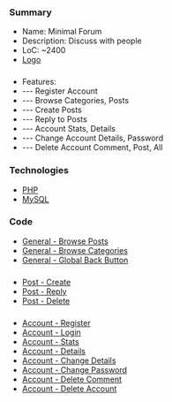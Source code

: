 ### Summary
- Name: Minimal Forum
- Description: Discuss with people
- LoC: ~2400
- [Logo](https://github.com/Sinc0/PhpMinimalForum/blob/master/public/icon.png)
###
- Features:
- \--- Register Account
- \--- Browse Categories, Posts
- \--- Create Posts
- \--- Reply to Posts
- \--- Account Stats, Details
- \--- Change Account Details, Password
- \--- Delete Account Comment, Post, All

### Technologies
- [PHP](https://www.php.net/)
- [MySQL](https://www.mysql.com/)

### Code
- [General - Browse Posts](https://github.com/Sinc0/PhpMinimalForum/blob/master/posts.php#L20-L31)
- [General - Browse Categories](https://github.com/Sinc0/PhpMinimalForum/blob/master/categories.php#L18-L29)
- [General - Global Back Button](https://github.com/Sinc0/PhpMinimalForum/blob/master/include-backbutton.php#L1-L5)
###
- [Post - Create](https://github.com/Sinc0/PhpMinimalForum/blob/master/category.php#L36-L71)
- [Post - Reply](https://github.com/Sinc0/PhpMinimalForum/blob/master/post.php#L58-L97)
- [Post - Delete](https://github.com/Sinc0/PhpMinimalForum/blob/master/account.php#L128-L149)
###
- [Account - Register](https://github.com/Sinc0/PhpMinimalForum/blob/master/index.php#L81-L114)
- [Account - Login](https://github.com/Sinc0/PhpMinimalForum/blob/master/index.php#L26-L79)
- [Account - Stats](https://github.com/Sinc0/PhpMinimalForum/blob/master/account.php#L351-L356)
- [Account - Details](https://github.com/Sinc0/PhpMinimalForum/blob/master/account.php#L358-L368)
- [Account - Change Details](https://github.com/Sinc0/PhpMinimalForum/blob/master/account.php#L50-L83)
- [Account - Change Password](https://github.com/Sinc0/PhpMinimalForum/blob/master/account.php#L85-L126)
- [Account - Delete Comment](https://github.com/Sinc0/PhpMinimalForum/blob/master/account.php#L151-L171)
- [Account - Delete Account](https://github.com/Sinc0/PhpMinimalForum/blob/master/account.php#L173-L310)